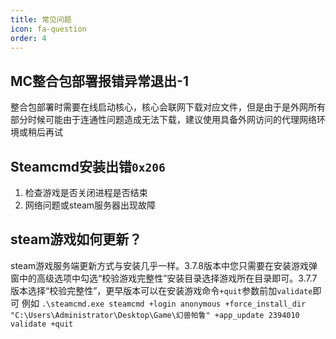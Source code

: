 ```yaml
---
title: 常见问题
icon: fa-question
order: 4
---
```


## MC整合包部署报错异常退出-1
整合包部署时需要在线启动核心，核心会联网下载对应文件，但是由于是外网所有部分时候可能由于连通性问题造成无法下载，建议使用具备外网访问的代理网络环境或稍后再试

## Steamcmd安装出错`0x206`
1. 检查游戏是否关闭进程是否结束
2. 网络问题或steam服务器出现故障

## steam游戏如何更新？
steam游戏服务端更新方式与安装几乎一样。3.7.8版本中您只需要在安装游戏弹窗中的高级选项中勾选“校验游戏完整性”安装目录选择游戏所在目录即可。3.7.7版本选择“校验完整性”，更早版本可以在安装游戏命令`+quit`参数前加`validate`即可 例如
` .\steamcmd.exe steamcmd +login anonymous +force_install_dir "C:\Users\Administrator\Desktop\Game\幻兽帕鲁" +app_update 2394010 validate +quit `